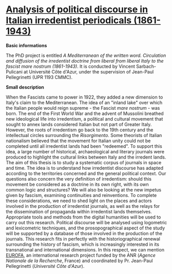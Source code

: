 # [Analysis of political discourse in Italian irredentist periodicals (1861-1943)](https://www.theses.fr/s372205)


**Basic informations**

The PhD project is entitled *A Mediterranean of the written word. Circulation and diffusion of the irredentist doctrine from liberal from liberal Italy to the fascist mare nostrum (1861-1943)*. It is conducted by Vincent Sarbach-Pulicani at Université Côte d'Azur, under the supervision of Jean-Paul Pellegrinetti (UPR 1193 CMMC).

**Small description**

When the Fascists came to power in 1922, they added a new dimension to Italy's claim to the Mediterranean. The idea of an "inland lake" over which the Italian people would reign supreme - the Fascist *mare nostrum* - was born. The end of the First World War and the advent of Mussolini breathed new ideological life into irredentism, a political and cultural movement that sought to annex lands considered Italian but not part of Greater Italy. However, the roots of irredentism go back to the 19th century and the intellectual circles surrounding the *Risorgimento*. Some theorists of Italian nationalism believed that the movement for Italian unity could not be completed until all irredentist lands had been "redeemed". To support this idea, a large number of historical, archaeological and literary journals were produced to highlight the cultural links between Italy and the irredent lands. The aim of this thesis is to study a systematic corpus of journals in space and time. The idea is to understand how irredentist discourse has adapted according to the territories concerned and the general political context. Our questions also concern the very definition of irredentism: should this movement be considered as a doctrine in its own right, with its own common logic and structures? We will also be looking at the new impetus given by fascism, examining continuities and reinventions. To complete these considerations, we need to shed light on the places and actors involved in the production of irredentist journals, as well as the relays for the dissemination of propaganda within irredentist lands themselves. Appropriate tools and methods from the digital humanities will be used to carry out this research. Political discourse will be analysed using logometric and lexicometric techniques, and the prosopographical aspect of the study will be supported by a database of those involved in the production of the journals. This research fits in perfectly with the historiographical renewal surrounding the history of fascism, which is increasingly interested in its transnational and international dimensions. In this respect, we can mention [EUROFA](https://anr.fr/en/funded-projects-and-impact/funded-projects/project/funded/project/b2d9d3668f92a3b9fbbf7866072501ef-43cf77d376/?tx_anrprojects_funded%5Bcontroller%5D=Funded&cHash=3369b2b45268bde3c75b2b14e11727e1), an international research project funded by the ANR (*Agence Nationale de la Recherche*, France) and coordinated by Pr. Jean-Paul Pellegrinetti (*Université Côte d'Azur*).
